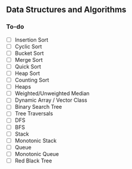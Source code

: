 ## Data Structures and Algorithms 
### To-do
- [ ] Insertion Sort
- [ ] Cyclic Sort
- [ ] Bucket Sort
- [ ] Merge Sort
- [ ] Quick Sort
- [ ] Heap Sort
- [ ] Counting Sort
- [ ] Heaps
- [ ] Weighted/Unweighted Median
- [ ] Dynamic Array / Vector Class
- [ ] Binary Search Tree
- [ ] Tree Traversals
- [ ] DFS
- [ ] BFS
- [ ] Stack
- [ ] Monotonic Stack
- [ ] Queue
- [ ] Monotonic Queue
- [ ] Red Black Tree
